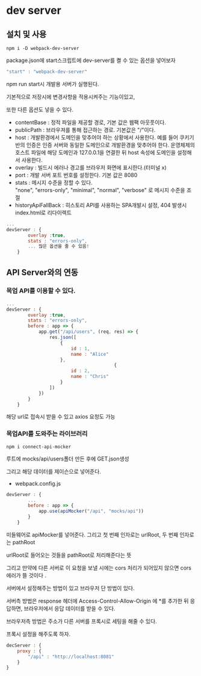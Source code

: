 # dev server

## 설치 및 사용

`npm i -D webpack-dev-server`   

package.json에  start스크립트에 dev-server를 켤 수 있는 옵션을 넣어보자   

```jsx
"start" : "webpack-dev-server"
```

npm run start시 개발용 서버가 실행된다.    

기본적으로 저장시에 변경사항을 적용시켜주는 기능이있고,   

또한 다른 옵션도 넣을 수 있다.    

- contentBase : 정적 파일을 제공할 경로, 기본 값은 웹팩 아웃풋이다.   
- publicPath : 브라우져를 통해 접근하는 경로. 기본값은 "/"이다.   
- host : 개발환경에서 도메인을 맞추어야 하는 상황에서 사용한다. 예를 들어 쿠키기반의 인증은 인증 서버와 동일한 도메인으로 개발환경을 맞추어야 한다. 운영체제의 호스트 파일에 해당 도메인과 127.0.0.1을 연결한 뒤 host 속성에 도메인을 설정해서 사용한다.   
- overlay : 빌드시 에러나 경고를 브라우저 화면에 표시한다.(터미널 x)   
- port : 개발 서버 포트 번호를 설정한다. 기본 값은 8080   
- stats : 메시지 수준을 정할 수 있다.    
    "none", "errors-only", "minimal", "normal", "verbose" 로 메시지 수준을 조절
- historyApiFallBack : 히스토리 API를 사용하는 SPA개발시 설정, 404 발생시 index.html로 리다이렉트   

```jsx
...
devServer : {
        overlay :true,
        stats : "errors-only",
        ... 많은 옵션을 줄 수 있음!
    }
```

## API Server와의 연동

### 목업 API를 이용할 수 있다.

```jsx
...
devServer : {
        overlay :true,
        stats : "errors-only",
        before : app => {
            app.get("/api/users", (req, res) => {
                res.json([
                    {
                        id : 1,
                        name : "Alice"
                    },
										{
                        id : 2,
                        name : "Chris"
                    }
                ])
            })
        }
    }
```

해당 url로 접속시 받을 수 있고 axios 요청도 가능   

### 목업API를 도와주는 라이브러리

`npm i connect-api-mocker`

루트에 mocks/api/users폴더 만든 후에 GET.json생성   

그리고 해당 데이터를 제이슨으로 넣어준다.    

- webpack.config.js

```jsx
devServer : {
        ...
        before : app => {
            app.use(apiMocker("/api", "mocks/api"))
        }
    }
```

미들웨어로 apiMocker를 넣어준다. 그리고 첫 번째 인자로는 urlRoot, 두 번째 인자로는 pathRoot   

urlRoot로 들어오는 것들을 pathRoot로 처리해준다는 뜻   

그리고 만약에 다른 서버로 이 요청을  보낼 시에는 cors 처리가 되어있지 않으면 cors에러가 뜰 것이다 .   

서버에서 설정해주는 방법이 있고 브라우저 단 방법이 있다.    

서버측 방법은 response 헤더에  Access-Control-Allow-Origin 에 *를 추가한 뒤 응답하면, 브라우저에서 응답 데이터를 받을 수 있다.    

브라우저측 방법은 주소가 다른 서버를 프록시로 세팅을 해줄 수 있다.    

프록시 설정을 해주도록 하자.    

```jsx
decServer : {
	proxy : {
		"/api" : "http://localhost:8081"
	}
} 
```